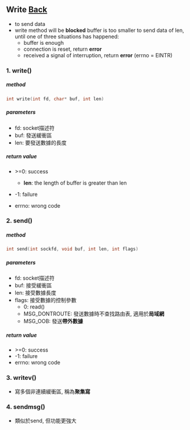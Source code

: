 ## Write [Back](./../Coding.md)

- to send data
- write method will be **blocked** buffer is too smaller to send data of len, until one of three situations has happened:
	- buffer is enough
	- connection is reset, return **error**
	- received a signal of interruption, return **error** (errno = EINTR)

### 1. write()
##### method

```c
int write(int fd, char* buf, int len)
```

##### parameters
- fd: socket描述符
- buf: 發送緩衝區
- len: 要發送數據的長度

##### return value
- \>=0: success
	- **len**: the length of buffer is greater than len

- -1: failure
- errno: wrong code

### 2. send()
##### method

```c
int send(int sockfd, void buf, int len, int flags)
```

##### parameters
- fd: socket描述符
- buf: 接受緩衝區
- len: 接受數據長度
- flags: 接受數據的控制參數
	- 0: read()
	- MSG_DONTROUTE: 發送數據時不查找路由表, 適用於**局域網**
	- MSG_OOB: 發送**帶外數據**

##### return value
- \>=0: success
- -1: failure
- errno: wrong code

### 3. writev()
- 寫多個非連續緩衝區, 稱為**聚集寫**

### 4. sendmsg()
- 類似於send, 但功能更強大

